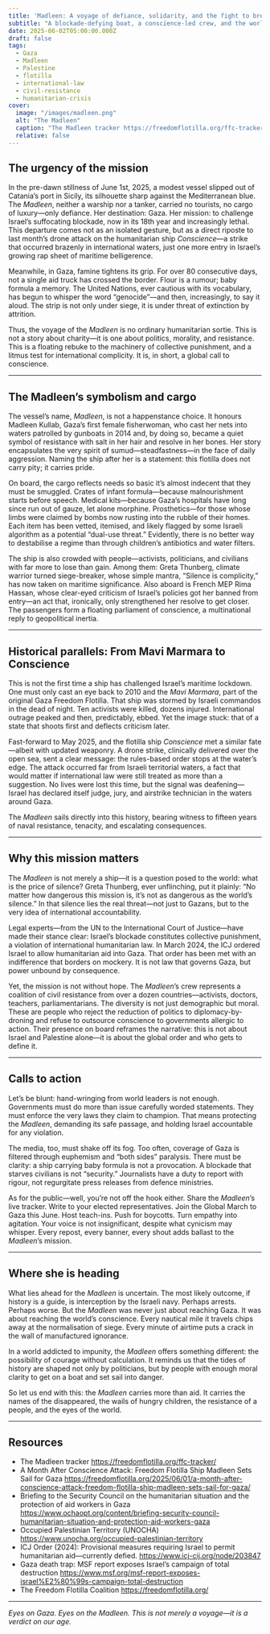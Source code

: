 ```yaml
---
title: 'Madleen: A voyage of defiance, solidarity, and the fight to break the siege'
subtitle: "A blockade-defying boat, a conscience-led crew, and the world’s wilful silence put to the test."
date: 2025-06-02T05:00:00.000Z
draft: false
tags: 
  - Gaza
  - Madleen
  - Palestine
  - flotilla
  - international-law
  - civil-resistance
  - humanitarian-crisis
cover:
  image: "/images/madleen.png"
  alt: "The Madleen" 
  caption: "The Madleen tracker https://freedomflotilla.org/ffc-tracker/"
  relative: false 
---
```


## The urgency of the mission

In the pre-dawn stillness of June 1st, 2025, a modest vessel slipped out of Catania’s port in Sicily, its silhouette 
sharp against the Mediterranean blue. The *Madleen*, neither a warship nor a tanker, carried no tourists, no cargo 
of luxury—only defiance. Her destination: Gaza. Her mission: to challenge Israel’s suffocating blockade, now in its 
18th year and increasingly lethal. This departure comes not as an isolated gesture, but as a direct riposte to last 
month’s drone attack on the humanitarian ship *Conscience*—a strike that occurred brazenly in international waters, 
just one more entry in Israel’s growing rap sheet of maritime belligerence.

Meanwhile, in Gaza, famine tightens its grip. For over 80 consecutive days, not a single aid truck has crossed the 
border. Flour is a rumour; baby formula a memory. The United Nations, ever cautious with its vocabulary, has begun 
to whisper the word “genocide”—and then, increasingly, to say it aloud. The strip is not only under siege, it is 
under threat of extinction by attrition.

Thus, the voyage of the *Madleen* is no ordinary humanitarian sortie. This is not a story about charity—it is 
one about politics, morality, and resistance. This is a floating rebuke to the machinery of collective punishment, 
and a litmus test for international complicity. It is, in short, a global call to conscience.

---

## The Madleen’s symbolism and cargo

The vessel’s name, *Madleen*, is not a happenstance choice. It honours Madleen Kullab, Gaza’s first female fisherwoman, 
who cast her nets into waters patrolled by gunboats in 2014 and, by doing so, became a quiet symbol of resistance with 
salt in her hair and resolve in her bones. Her story encapsulates the very spirit of sumud—steadfastness—in the face 
of daily aggression. Naming the ship after her is a statement: this flotilla does not carry pity; it carries pride.

On board, the cargo reflects needs so basic it’s almost indecent that they must be smuggled. Crates of infant 
formula—because malnourishment starts before speech. Medical kits—because Gaza’s hospitals have long since run out 
of gauze, let alone morphine. Prosthetics—for those whose limbs were claimed by bombs now rusting into the rubble of 
their homes. Each item has been vetted, itemised, and likely flagged by some Israeli algorithm as a potential 
“dual-use threat.” Evidently, there is no better way to destabilise a regime than through children’s antibiotics and 
water filters.

The ship is also crowded with people—activists, politicians, and civilians with far more to lose than gain. Among 
them: Greta Thunberg, climate warrior turned siege-breaker, whose simple mantra, “Silence is complicity,” has now 
taken on maritime significance. Also aboard is French MEP Rima Hassan, whose clear-eyed criticism of Israel’s 
policies got her banned from entry—an act that, ironically, only strengthened her resolve to get closer. The 
passengers form a floating parliament of conscience, a multinational reply to geopolitical inertia.

---

## Historical parallels: From Mavi Marmara to Conscience

This is not the first time a ship has challenged Israel’s maritime lockdown. One must only cast an eye back to 2010 
and the *Mavi Marmara*, part of the original Gaza Freedom Flotilla. That ship was stormed by Israeli commandos in 
the dead of night. Ten activists were killed, dozens injured. International outrage peaked and then, predictably, 
ebbed. Yet the image stuck: that of a state that shoots first and deflects criticism later.

Fast-forward to May 2025, and the flotilla ship *Conscience* met a similar fate—albeit with updated weaponry. 
A drone strike, clinically delivered over the open sea, sent a clear message: the rules-based order stops at the 
water’s edge. The attack occurred far from Israeli territorial waters, a fact that would matter if international 
law were still treated as more than a suggestion. No lives were lost this time, but the signal was deafening—Israel 
has declared itself judge, jury, and airstrike technician in the waters around Gaza.

The *Madleen* sails directly into this history, bearing witness to fifteen years of naval resistance, tenacity, 
and escalating consequences.

---

## Why this mission matters

The *Madleen* is not merely a ship—it is a question posed to the world: what is the price of silence? Greta Thunberg, 
ever unflinching, put it plainly: “No matter how dangerous this mission is, it’s not as dangerous as the world’s 
silence.” In that silence lies the real threat—not just to Gazans, but to the very idea of international accountability.

Legal experts—from the UN to the International Court of Justice—have made their stance clear: Israel’s blockade 
constitutes collective punishment, a violation of international humanitarian law. In March 2024, the ICJ ordered 
Israel to allow humanitarian aid into Gaza. That order has been met with an indifference that borders on mockery. 
It is not law that governs Gaza, but power unbound by consequence.

Yet, the mission is not without hope. The *Madleen*’s crew represents a coalition of civil resistance from over a 
dozen countries—activists, doctors, teachers, parliamentarians. The diversity is not just demographic but moral. 
These are people who reject the reduction of politics to diplomacy-by-droning and refuse to outsource conscience to 
governments allergic to action. Their presence on board reframes the narrative: this is not about Israel and Palestine 
alone—it is about the global order and who gets to define it.

---

## Calls to action

Let’s be blunt: hand-wringing from world leaders is not enough. Governments must do more than issue carefully worded 
statements. They must enforce the very laws they claim to champion. That means protecting the *Madleen*, demanding 
its safe passage, and holding Israel accountable for any violation.

The media, too, must shake off its fog. Too often, coverage of Gaza is filtered through euphemism and “both sides” 
paralysis. There must be clarity: a ship carrying baby formula is not a provocation. A blockade that starves civilians 
is not “security.” Journalists have a duty to report with rigour, not regurgitate press releases from defence 
ministries.

As for the public—well, you’re not off the hook either. Share the *Madleen*’s live tracker. Write to your elected 
representatives. Join the Global March to Gaza this June. Host teach-ins. Push for boycotts. Turn empathy into 
agitation. Your voice is not insignificant, despite what cynicism may whisper. Every repost, every banner, every 
shout adds ballast to the *Madleen*’s mission.

---

## Where she is heading

What lies ahead for the *Madleen* is uncertain. The most likely outcome, if history is a guide, is interception 
by the Israeli navy. Perhaps arrests. Perhaps worse. But the *Madleen* was never just about reaching Gaza. It was 
about reaching the world’s conscience. Every nautical mile it travels chips away at the normalisation of siege. 
Every minute of airtime puts a crack in the wall of manufactured ignorance.

In a world addicted to impunity, the *Madleen* offers something different: the possibility of courage without 
calculation. It reminds us that the tides of history are shaped not only by politicians, but by people with enough 
moral clarity to get on a boat and set sail into danger.

So let us end with this: the *Madleen* carries more than aid. It carries the names of the disappeared, the wails 
of hungry children, the resistance of a people, and the eyes of the world.

---

## Resources

* The Madleen tracker https://freedomflotilla.org/ffc-tracker/
* A Month After Conscience Attack: Freedom Flotilla Ship Madleen Sets Sail for Gaza https://freedomflotilla.org/2025/06/01/a-month-after-conscience-attack-freedom-flotilla-ship-madleen-sets-sail-for-gaza/
* Briefing to the Security Council on the humanitarian situation and the protection of aid workers in Gaza https://www.ochaopt.org/content/briefing-security-council-humanitarian-situation-and-protection-aid-workers-gaza
* Occupied Palestinian Territory (UNOCHA) https://www.unocha.org/occupied-palestinian-territory
* ICJ Order (2024): Provisional measures requiring Israel to permit humanitarian aid—currently defied. https://www.icj-cij.org/node/203847
* Gaza death trap: MSF report exposes Israel’s campaign of total destruction https://www.msf.org/msf-report-exposes-israel%E2%80%99s-campaign-total-destruction
* The Freedom Flotilla Coalition https://freedomflotilla.org/

---

*Eyes on Gaza. Eyes on the Madleen. This is not merely a voyage—it is a verdict on our age.*
